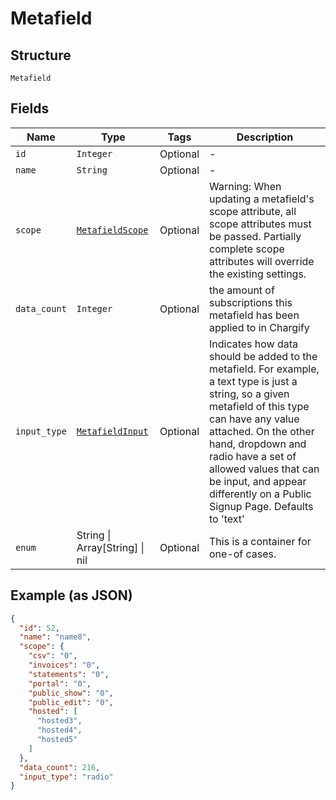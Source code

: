 
# Metafield

## Structure

`Metafield`

## Fields

| Name | Type | Tags | Description |
|  --- | --- | --- | --- |
| `id` | `Integer` | Optional | - |
| `name` | `String` | Optional | - |
| `scope` | [`MetafieldScope`](../../doc/models/metafield-scope.md) | Optional | Warning: When updating a metafield's scope attribute, all scope attributes must be passed. Partially complete scope attributes will override the existing settings. |
| `data_count` | `Integer` | Optional | the amount of subscriptions this metafield has been applied to in Chargify |
| `input_type` | [`MetafieldInput`](../../doc/models/metafield-input.md) | Optional | Indicates how data should be added to the metafield. For example, a text type is just a string, so a given metafield of this type can have any value attached. On the other hand, dropdown and radio have a set of allowed values that can be input, and appear differently on a Public Signup Page. Defaults to 'text' |
| `enum` | String \| Array[String] \| nil | Optional | This is a container for one-of cases. |

## Example (as JSON)

```json
{
  "id": 52,
  "name": "name8",
  "scope": {
    "csv": "0",
    "invoices": "0",
    "statements": "0",
    "portal": "0",
    "public_show": "0",
    "public_edit": "0",
    "hosted": [
      "hosted3",
      "hosted4",
      "hosted5"
    ]
  },
  "data_count": 216,
  "input_type": "radio"
}
```

